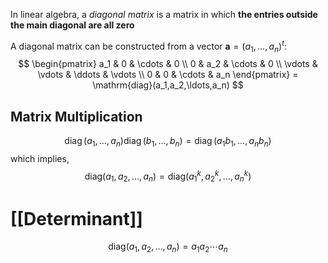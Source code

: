 In linear algebra, a *diagonal matrix* is a matrix in which **the entries outside the main diagonal are all zero**

A diagonal matrix can be constructed from a vector $\boldsymbol a = (a_1, \ldots, a_n)^t$:
$$
\begin{pmatrix}
a_1 & 0 & \cdots & 0 \\
0 & a_2 & \cdots & 0 \\
\vdots & \vdots & \ddots & \vdots \\
0 & 0 & \cdots & a_n
\end{pmatrix} = \mathrm{diag}(a_1,a_2,\ldots,a_n)
$$
## Matrix Multiplication
$$
\operatorname {diag} (a_{1},\,\ldots ,\,a_{n})\operatorname {diag} (b_{1},\,\ldots ,\,b_{n})=\operatorname {diag} (a_{1}b_{1},\,\ldots ,\,a_{n}b_{n})
$$
which implies,
$$
\mathrm{diag}(a_1,a_2,\ldots,a_n) = 
\mathrm{diag}(a_1^k,a_2^k,\ldots,a_n^k)
$$

# [[Determinant]]
$$
\mathrm{diag}(a_1,a_2,\ldots,a_n) = a_1a_2\cdots a_n
$$
